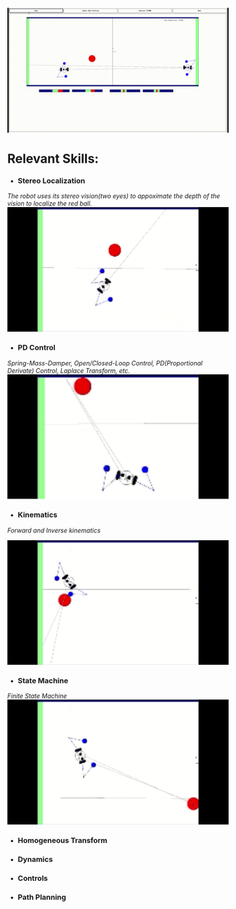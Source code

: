 ![](demo/Roger001.gif)



# Relevant Skills:

- ### Stereo Localization
*The robot uses its stereo vision(two eyes) to appoximate the depth of the vision to localize the red ball.*
![](demo/roger-stereoVision.gif)



- ### PD Control
*Spring-Mass-Damper, Open/Closed-Loop Control, PD(Proportional Derivate) Control, Laplace Transform, etc.*
![](demo/roger-PDcontrol.gif)



- ### Kinematics
*Forward and Inverse kinematics*

![](demo/roger-kinematics.gif)



- ### State Machine
*Finite State Machine*
![](demo/roger-statemachine.gif)

- ### Homogeneous Transform
- ### Dynamics
- ### Controls
- ### Path Planning



